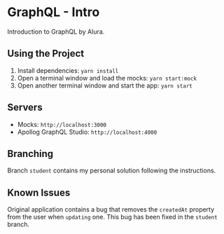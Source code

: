 # GraphQL - Intro

Introduction to GraphQL by Alura.

## Using the Project

1. Install dependencies: `yarn install`
2. Open a terminal window and load the mocks: `yarn start:mock`
3. Open another terminal window and start the app: `yarn start`

## Servers

- Mocks: `http://localhost:3000`
- Apollog GraphQL Studio: `http://localhost:4000`

## Branching

Branch `student` contains my personal solution following the instructions.

## Known Issues

Original application contains a bug that removes the `createdAt` property from
the user when `updating` one. This bug has been fixed in the `student` branch.
